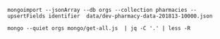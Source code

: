 `mongoimport --jsonArray --db orgs --collection pharmacies --upsertFields identifier  data/dev-pharmacy-data-201813-10000.json`

`mongo --quiet orgs mongo/get-all.js  | jq -C '.' | less -R`
